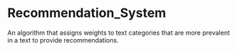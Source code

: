 # Recommendation_System

An algorithm that assigns weights to text categories that are more prevalent in a text to provide recommendations.